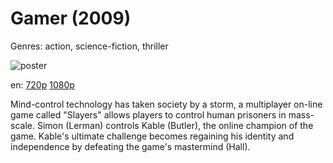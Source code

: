 # Gamer (2009)

Genres: action, science-fiction, thriller

![poster](http://image.tmdb.org/t/p/w500/csbqdb7VUhGDkNsS3hjV16pwZ9e.jpg)

en:
  [720p](magnet:?xt=urn:btih:B4AC0A45DE46812E95A934171DA61BF94972A5BB&tr=udp://glotorrents.pw:6969/announce&tr=udp://tracker.opentrackr.org:1337/announce&tr=udp://torrent.gresille.org:80/announce&tr=udp://tracker.openbittorrent.com:80&tr=udp://tracker.coppersurfer.tk:6969&tr=udp://tracker.leechers-paradise.org:6969&tr=udp://p4p.arenabg.ch:1337&tr=udp://tracker.internetwarriors.net:1337)
  [1080p](magnet:?xt=urn:btih:9DC0B68B34A8B50ADE625109FBDA246DBD78E33F&tr=udp://glotorrents.pw:6969/announce&tr=udp://tracker.opentrackr.org:1337/announce&tr=udp://torrent.gresille.org:80/announce&tr=udp://tracker.openbittorrent.com:80&tr=udp://tracker.coppersurfer.tk:6969&tr=udp://tracker.leechers-paradise.org:6969&tr=udp://p4p.arenabg.ch:1337&tr=udp://tracker.internetwarriors.net:1337)
  


Mind-control technology has taken society by a storm, a multiplayer on-line game called "Slayers" allows players to control human prisoners in mass-scale. Simon (Lerman) controls Kable (Butler), the online champion of the game. Kable's ultimate challenge becomes regaining his identity and independence by defeating the game's mastermind (Hall).